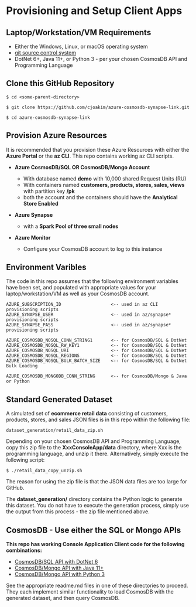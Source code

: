 # Provisioning and Setup Client Apps

## Laptop/Workstation/VM Requirements

- Either the Windows, Linux, or macOS operating system
- [git source control system](https://git-scm.com/)
- DotNet 6+, Java 11+, or Python 3 - per your chosen CosmosDB API and Programming Language

## Clone this GitHub Repository

```
$ cd <some-parent-directory>

$ git clone https://github.com/cjoakim/azure-cosmosdb-synapse-link.git

$ cd azure-cosmosdb-synapse-link
```

## Provision Azure Resources

It is recommended that you provision these Azure Resources with either the 
**Azure Portal** or the **az CLI**.  This repo contains working az CLI scripts.

- **Azure CosmosDB/SQL OR CosmosDB/Mongo Account**
  - With database named **demo** with 10,000 shared Request Units (RU)
  - With containers named **customers, products, stores, sales, views** with partition key **/pk**
  - both the account and the containers should have the **Analytical Store Enabled**

- **Azure Synapse**
  - with a **Spark Pool of three small nodes**

- **Azure Monitor**
  - Configure your CosmosDB account to log to this instance

## Environment Varibles

The code in this repo assumes that the following environment variables have been
set, and populated with appropriate values for your laptop/workstation/VM as well
as your CosmosDB account.

```
AZURE_SUBSCRIPTION_ID                   <-- used in az CLI provisioning scripts
AZURE_SYNAPSE_USER                      <-- used in az/synapse* provisioning scripts
AZURE_SYNAPSE_PASS                      <-- used in az/synapse* provisioning scripts

AZURE_COSMOSDB_NOSQL_CONN_STRING1       <-- for CosmosDB/SQL & DotNet
AZURE_COSMOSDB_NOSQL_RW_KEY1            <-- for CosmosDB/SQL & DotNet
AZURE_COSMOSDB_NOSQL_URI                <-- for CosmosDB/SQL & DotNet
AZURE_COSMOSDB_NOSQL_REGIONS            <-- for CosmosDB/SQL & DotNet
AZURE_COSMOSDB_NOSQL_BULK_BATCH_SIZE    <-- for CosmosDB/SQL & DotNet Bulk Loading

AZURE_COSMOSDB_MONGODB_CONN_STRING      <-- for CosmosDB/Mongo & Java or Python
```

## Standard Generated Dataset 

A simulated set of **ecommerce retail data** consisting of customers, products, stores, and sales
JSON files is in this repo within the following file:

```
dataset_generation/retail_data_zip.sh
```

Depending on your chosen CosmosDB API and Programming Language, copy this zip file
to the **XxxConsoleApp/data** directory, where Xxx is the programming language,
and unzip it there.  Alternatively, simply execute the following script:

```
$ ./retail_data_copy_unzip.sh
```

The reason for using the zip file is that the JSON data files are too large for GitHub.

The **dataset_generation/** directory contains the Python logic to generate this
dataset.  You do not have to execute the generation process, simply use the output
from this process - the zip file mentioned above.

## CosmosDB - Use either the SQL or Mongo APIs

**This repo has working Console Application Client code for the following combinations:**

- [CosmosDB/SQL API with DotNet 6](../DotnetNoSqlConsoleApp/readme.md)
- [CosmosDB/Mongo API with Java 11+](../JavaMongoConsoleApp/readme.md)
- [CosmosDB/Mongo API with Python 3](../PythonMongoConsoleApp/readme.md)

See the appropriate readme.md files in one of these directories to proceed.
They each implement similar functionality to load CosmosDB with the generated dataset,
and then query CosmosDB.
